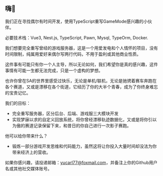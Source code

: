 ## 嗨👋

我们正在寻找偶尔有时间开发，使用TypeScript重写GameMode感兴趣的小伙伴。

必要技术栈：Vue3, Nest.js, TypeScript, Pawn, Mysql, TypeOrm, Docker.

我们想要完全重写曾经的游戏服务器，这是一个用爱发电和个人情怀的项目，没有时间限制，纯属用爱好来偶尔写两行代码，不用于盈利或其他商业性质。

这件事有可能只有你一个人主导，所以无论如何，我们希望你是真的感兴趣，这件事情有可能一生都无法完成，只是一个虚构的梦想。

也许你曾在SA的世界里感受过快乐，无论是单机/联机，无论是驰骋着赛车奔跑在各个赛道，又或是漂移在各个街道，它经历了你的大半个青春，成为了你终身难忘的宝贵记忆。

我们的目标：

- 完全重写服务器，区分后台、后端、游戏服三大模块开发
- 实现梦寐以求的自定义回放系统，将你曾经漂移轨迹数据化，又或是将你引以为傲的赛道记录保留下来，和昔日的你自己进行一次影子赛跑。

他可以给你带来什么？

- 锻炼一部分游戏开发思维和代码能力，虽然这将让你投入大量时间却没法为你带来经济上的营收。

如果你感兴趣，请投递邮箱：yucarl77@foxmail.com，并备注上你的Github用户名或其他社交媒体账号。

